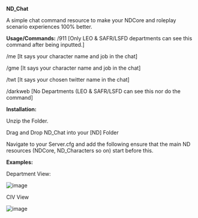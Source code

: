 **ND_Chat**

A simple chat command resource to make your NDCore and roleplay scenario experiences 100% better.

**Usage/Commands:**
/911  [Only LEO & SAFR/LSFD departments can see this command after being inputted.]

/me [It says your character name and job in the chat]

/gme [It says your character name and job in the chat]

/twt [It says your chosen twitter name in the chat]

/darkweb [No Departments  (LEO & SAFR/LSFD can see this nor do the command]

**Installation:**

Unzip the Folder.

Drag and Drop ND_Chat into your [ND] Folder

Navigate to your Server.cfg and add the following ensure that the main ND resources (NDCore, ND_Characters so on) start before this.

**Examples:**

Department View:

![image](https://user-images.githubusercontent.com/59517854/230740462-3ee5a7ef-e491-404c-a7b2-17f6d7938045.png)

CIV View

![image](https://user-images.githubusercontent.com/59517854/230741418-558da624-e1ce-4409-bafb-8e6bfed8b422.png)

